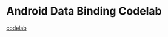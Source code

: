 # Android Data Binding Codelab
[codelab](https://codelabs.developers.google.com/codelabs/android-databinding/#0)